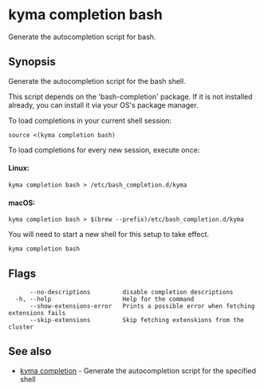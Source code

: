 # kyma completion bash

Generate the autocompletion script for bash.

## Synopsis

Generate the autocompletion script for the bash shell.

This script depends on the 'bash-completion' package.
If it is not installed already, you can install it via your OS's package manager.

To load completions in your current shell session:

	source <(kyma completion bash)

To load completions for every new session, execute once:

#### Linux:

	kyma completion bash > /etc/bash_completion.d/kyma

#### macOS:

	kyma completion bash > $(brew --prefix)/etc/bash_completion.d/kyma

You will need to start a new shell for this setup to take effect.


```bash
kyma completion bash
```

## Flags

```text
      --no-descriptions         disable completion descriptions
  -h, --help                    Help for the command
      --show-extensions-error   Prints a possible error when fetching extensions fails
      --skip-extensions         Skip fetching extenskions from the cluster
```

## See also

* [kyma completion](kyma_completion.md) - Generate the autocompletion script for the specified shell
